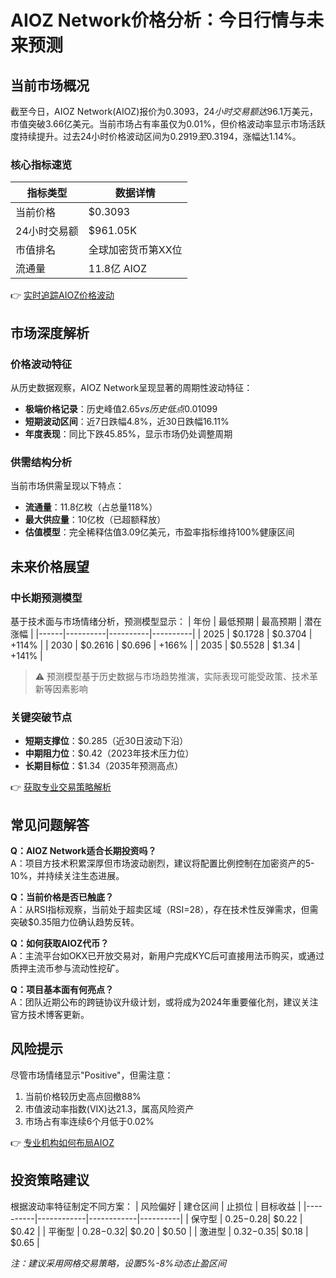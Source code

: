 # AIOZ Network价格分析：今日行情与未来预测

## 当前市场概况
截至今日，AIOZ Network(AIOZ)报价为$0.3093，24小时交易额达$96.1万美元，市值突破3.66亿美元。当前市场占有率虽仅为0.01%，但价格波动率显示市场活跃度持续提升。过去24小时价格波动区间为$0.2919至$0.3194，涨幅达1.14%。

### 核心指标速览
| 指标类型       | 数据详情          |
|----------------|-------------------|
| 当前价格       | $0.3093           |
| 24小时交易额   | $961.05K          |
| 市值排名       | 全球加密货币第XX位|
| 流通量         | 11.8亿 AIOZ       |

👉 [实时追踪AIOZ价格波动](https://bit.ly/okx_welcome)

## 市场深度解析
### 价格波动特征
从历史数据观察，AIOZ Network呈现显著的周期性波动特征：
- **极端价格记录**：历史峰值$2.65 vs 历史低点$0.01099
- **短期波动区间**：近7日跌幅4.8%，近30日跌幅16.11%
- **年度表现**：同比下跌45.85%，显示市场仍处调整周期

### 供需结构分析
当前市场供需呈现以下特点：
- **流通量**：11.8亿枚（占总量118%）
- **最大供应量**：10亿枚（已超额释放）
- **估值模型**：完全稀释估值3.09亿美元，市盈率指标维持100%健康区间

## 未来价格展望
### 中长期预测模型
基于技术面与市场情绪分析，预测模型显示：
| 年份 | 最低预期 | 最高预期 | 潜在涨幅 |
|------|----------|----------|----------|
| 2025 | $0.1728  | $0.3704  | +114%    |
| 2030 | $0.2616  | $0.696   | +166%    |
| 2035 | $0.5528  | $1.34    | +141%    |

> ⚠️ 预测模型基于历史数据与市场趋势推演，实际表现可能受政策、技术革新等因素影响

### 关键突破节点
- **短期支撑位**：$0.285（近30日波动下沿）
- **中期阻力位**：$0.42（2023年技术压力位）
- **长期目标位**：$1.34（2035年预测高点）

👉 [获取专业交易策略解析](https://bit.ly/okx_welcome)

## 常见问题解答
**Q：AIOZ Network适合长期投资吗？**  
A：项目方技术积累深厚但市场波动剧烈，建议将配置比例控制在加密资产的5-10%，并持续关注生态进展。

**Q：当前价格是否已触底？**  
A：从RSI指标观察，当前处于超卖区域（RSI=28），存在技术性反弹需求，但需突破$0.35阻力位确认趋势反转。

**Q：如何获取AIOZ代币？**  
A：主流平台如OKX已开放交易对，新用户完成KYC后可直接用法币购买，或通过质押主流币参与流动性挖矿。

**Q：项目基本面有何亮点？**  
A：团队近期公布的跨链协议升级计划，或将成为2024年重要催化剂，建议关注官方技术博客更新。

## 风险提示
尽管市场情绪显示"Positive"，但需注意：
1. 当前价格较历史高点回撤88%
2. 市值波动率指数(VIX)达21.3，属高风险资产
3. 市场占有率连续6个月低于0.02%

👉 [专业机构如何布局AIOZ](https://bit.ly/okx_welcome)

## 投资策略建议
根据波动率特征制定不同方案：
| 风险偏好 | 建仓区间   | 止损位     | 目标收益 |
|----------|------------|------------|----------|
| 保守型   | $0.25-$0.28| $0.22      | $0.42    |
| 平衡型   | $0.28-$0.32| $0.20      | $0.50    |
| 激进型   | $0.32-$0.35| $0.18      | $0.65    |

*注：建议采用网格交易策略，设置5%-8%动态止盈区间*